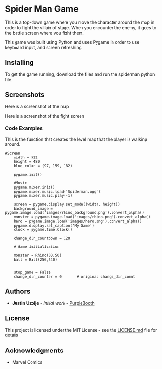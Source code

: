 # Spider Man Game

This is a top-down game where you move the character around the map in order to fight
the villain of stage. When you encounter the enemy, it goes to the battle screen where you
fight them.

This game was built using Python and uses Pygame in order to use keyboard input, and screen refreshing.

## Installing

To get the game running, download the files and run the spiderman python file.

## Screenshots

Here is a screenshot of the map

Here is a screenshot of the fight screen

### Code Examples

This is the function that creates the level map that the player is walking around.

```
#Screen
    width = 512
    height = 480
    blue_color = (97, 159, 182)

    pygame.init()

    #Music
    pygame.mixer.init()
    pygame.mixer.music.load('Spiderman.ogg')
    pygame.mixer.music.play(-1)

    screen = pygame.display.set_mode((width, height))
    background_image = pygame.image.load('images/rhino_background.png').convert_alpha()
    monster = pygame.image.load('images/rhino.png').convert_alpha()
    hero = pygame.image.load('images/hero.png').convert_alpha()
    pygame.display.set_caption('My Game')
    clock = pygame.time.Clock()

    change_dir_countdown = 120

    # Game initialization

    monster = Rhino(50,50)
    ball = Ball(256,240)


    stop_game = False
    change_dir_counter = 0       # original change_dir_count

```


## Authors

* **Justin Uzoije** - *Initial work* - [PurpleBooth](https://github.com/justinuzoije)

## License

This project is licensed under the MIT License - see the [LICENSE.md](LICENSE.md) file for details

## Acknowledgments

* Marvel Comics
